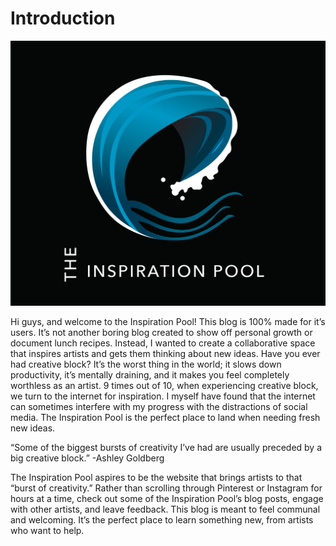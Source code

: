 # Introduction

![logo](InspirationPoolLogo.jpg)

Hi guys, and welcome to the Inspiration Pool! This blog is 100% made for it’s users. It’s not another boring blog created to show off personal growth or document lunch recipes. Instead, I wanted to create a collaborative space that inspires artists and gets them thinking about new ideas. Have you ever had creative block? It’s the worst thing in the world; it slows down productivity, it’s mentally draining, and it makes you feel completely worthless as an artist. 9 times out of 10, when experiencing creative block, we turn to the internet for inspiration. I myself have found that the internet can sometimes interfere with my progress with the distractions of social media. The Inspiration Pool is the perfect place to land when needing fresh new ideas.

“Some of the biggest bursts of creativity I’ve had are usually preceded by a big creative block.”  -Ashley Goldberg

The Inspiration Pool aspires to be the website that brings artists to that “burst of creativity.” Rather than scrolling through Pinterest or Instagram for hours at a time, check out some of the Inspiration Pool’s blog posts, engage with other artists, and leave feedback. This blog is meant to feel communal and welcoming. It’s the perfect place to learn something new, from artists who want to help.

